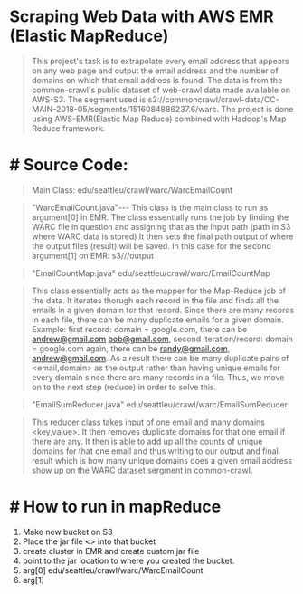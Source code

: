 # Scraping Web Data with AWS EMR (Elastic MapReduce)

> This project's task is to extrapolate every email address that appears on any web page and output the email address
and the number of domains on which that email address is found. The data is from the common-crawl's public dataset of web-crawl data
made available on AWS-S3. The segment used is s3://commoncrawl/crawl-data/CC-MAIN-2018-05/segments/1516084886237.6/warc.
The project is done using AWS-EMR(Elastic Map Reduce) combined with Hadoop's Map Reduce framework.


# # Source Code:
>Main Class: edu/seattleu/crawl/warc/WarcEmailCount

>"WarcEmailCount.java"--- This class is the main class to run as argument[0] in EMR. The class essentially runs the job
by finding the WARC file in question and assigning that as the input path (path in S3 where WARC data is stored) 
It then sets the final path output of where the output files (result) will be saved. 
In this case for the second argument[1] on EMR: s3//<bucket>/output



>"EmailCountMap.java"  edu/seattleu/crawl/warc/EmailCountMap

>This class essentially acts as the mapper for the Map-Reduce job of the data.
It iterates thorugh each record in the file and finds all the emails in a given domain for that record.
Since there are many records in each file, there can be many duplicate emails for a given domain. 
Example: first record: domain = google.com, there can be andrew@gmail.com bob@gmail.com, second iteration/record:
domain = google.com again, there can be randy@gmail.com, andrew@gmail.com.
As a result there can be many duplicate pairs of <email,domain> as the output rather than
having unique emails for every domain since there are many records in a file. Thus, we move on to the next step (reduce) in order to solve this.


>"EmailSumReducer.java" edu/seattleu/crawl/warc/EmailSumReducer

>This reducer class takes input of one email and many domains <key,value>. It then removes duplicate domains
for that one email if there are any. It then is able to add up all the counts of unique domains for that one 
email and thus writing to our output and final result which is how many unique domains does a given
email address show up on the WARC dataset sergment in common-crawl.



# # How to run in mapReduce
1) Make new bucket on S3
2) Place the jar file <> into that bucket
3) create cluster in EMR and create custom jar file
4) point to the jar location to where you created the bucket.
5) arg[0] edu/seattleu/crawl/warc/WarcEmailCount  
6) arg[1] <output path>
 

